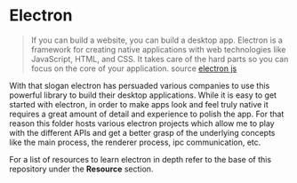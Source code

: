# Electron

> If you can build a website, you can build a desktop app. Electron is a
> framework for creating native applications with web technologies like
> JavaScript, HTML, and CSS. It takes care of the hard parts so you can focus
> on the core of your application.
> source [electron js](https://electronjs.org)

With that slogan electron has persuaded various companies to use this powerful
library to build their desktop applications. While it is easy to get started
with electron, in order to make apps look and feel truly native it requires a
great amount of detail and experience to polish the app. For that reason this
folder hosts various electron projects which allow me to play with the different
APIs and get a better grasp of the underlying concepts like the main process,
the renderer process, ipc communication, etc.

For a list of resources to learn electron in depth refer to the base of this
repository under the **Resource** section.
